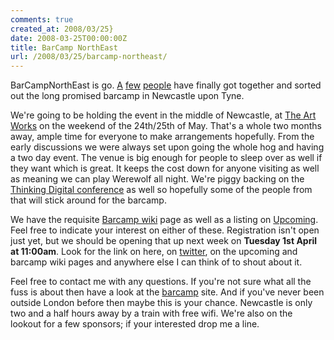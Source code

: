 ```yaml
---
comments: true
created_at: 2008/03/25}
date: 2008-03-25T00:00:00Z
title: BarCamp NorthEast
url: /2008/03/25/barcamp-northeast/
---
```


BarCampNorthEast is go. [A](http://www.codeworks.net) [few](http://blog.meriwilliams.com/) [people]("http://www.agm.me.uk/blog/) have finally got together and sorted out the long promised barcamp in Newcastle upon Tyne.

We're going to be holding the event in the middle of Newcastle, at [The Art Works](http://theartworksgalleries.com/) on the weekend of the 24th/25th of May. That's a whole two months away, ample time for everyone to make arrangements hopefully. From the early discussions we were always set upon going the whole hog and having a two day event. The venue is big enough for people to sleep over as well if they want which is great. It keeps the cost down for anyone visiting as well as meaning we can play Werewolf all night. We're piggy backing on the [Thinking Digital conference](http://www.thinkingdigital.co.uk) as well so hopefully some of the people from that will stick around for the barcamp.

We have the requisite [Barcamp wiki](http://barcamp.org/BarCampNorthEast) page as well as a listing on [Upcoming](http://upcoming.yahoo.com/event/462291/). Feel free to indicate your interest on either of these. Registration isn't open just yet, but we should be opening that up next week on **Tuesday 1st April at 11:00am**. Look for the link on here, on [twitter](http://twitter.com/garethr), on the upcoming and barcamp wiki pages and anywhere else I can think of to shout about it.

Feel free to contact me with any questions. If you're not sure what all the fuss is about then have a look at the [barcamp](http://barcamp.org/) site. And if you've never been outside London before then maybe this is your chance. Newcastle is only two and a half hours away by a train with free wifi. We're also on the lookout for a few sponsors; if your interested drop me a line.
